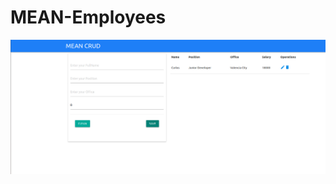 # MEAN-Employees

![Imagen de Ejemplo del trabajo Finalizado](https://github.com/carlytos/MEAN-Employees/blob/master/MEAN.png)
